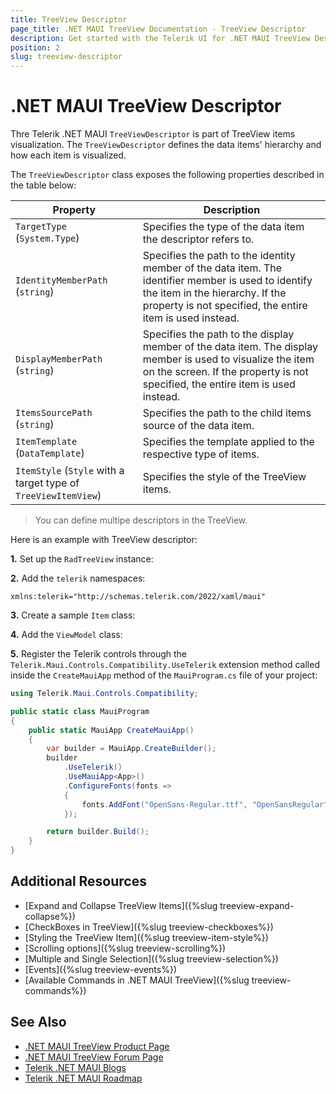 ```yaml
---
title: TreeView Descriptor
page_title: .NET MAUI TreeView Documentation - TreeView Descriptor
description: Get started with the Telerik UI for .NET MAUI TreeView Descriptor.
position: 2
slug: treeview-descriptor
---
```


# .NET MAUI TreeView Descriptor

Thre Telerik .NET MAUI `TreeViewDescriptor` is part of TreeView items visualization. The `TreeViewDescriptor` defines the data items' hierarchy and how each item is visualized.

The `TreeViewDescriptor` class exposes the following properties described in the table below: 

| Property | Description |
| -------- | ----------- |
| `TargetType` (`System.Type`) | Specifies the type of the data item the descriptor refers to. |
| `IdentityMemberPath` (`string`) | Specifies the path to the identity member of the data item. The identifier member is used to identify the item in the hierarchy. If the property is not specified, the entire item is used instead. |
| `DisplayMemberPath ` (`string`) | Specifies the path to the display member of the data item. The display member is used to visualize the item on the screen. If the property is not specified, the entire item is used instead. |
| `ItemsSourcePath` (`string`) | Specifies the path to the child items source of the data item. |
| `ItemTemplate` (`DataTemplate`) | Specifies the template applied to the respective type of items. |
| `ItemStyle` (`Style` with a target type of `TreeViewItemView`) | Specifies the style of the TreeView items. |

> You can define multipe descriptors in the TreeView.

Here is an example with TreeView descriptor:

**1.** Set up the `RadTreeView` instance:

<snippet id='treeview-getting-started-xaml' />

**2.** Add the `telerik` namespaces:

```XAML
xmlns:telerik="http://schemas.telerik.com/2022/xaml/maui"
```

**3.** Create a sample `Item` class:

<snippet id='treeview-getting-started-item' />

**4.** Add the `ViewModel` class:

<snippet id='treeview-getting-started-viewmodel' />

**5.** Register the Telerik controls through the `Telerik.Maui.Controls.Compatibility.UseTelerik` extension method called inside the `CreateMauiApp` method of the `MauiProgram.cs` file of your project:

```C#
using Telerik.Maui.Controls.Compatibility;

public static class MauiProgram
{
	public static MauiApp CreateMauiApp()
	{
		var builder = MauiApp.CreateBuilder();
		builder
			.UseTelerik()
			.UseMauiApp<App>()
			.ConfigureFonts(fonts =>
			{
				fonts.AddFont("OpenSans-Regular.ttf", "OpenSansRegular");
			});

		return builder.Build();
	}
}           
```

## Additional Resources

* [Expand and Collapse TreeView Items]({%slug treeview-expand-collapse%})
* [CheckBoxes in TreeView]({%slug treeview-checkboxes%})
* [Styling the TreeView Item]({%slug treeview-item-style%})
* [Scrolling options]({%slug treeview-scrolling%})
* [Multiple and Single Selection]({%slug treeview-selection%})
* [Events]({%slug treeview-events%})
* [Available Commands in .NET MAUI TreeView]({%slug treeview-commands%})

## See Also

- [.NET MAUI TreeView Product Page](https://www.telerik.com/maui-ui/treeview)
- [.NET MAUI TreeView Forum Page](https://www.telerik.com/forums/maui?tagId=2056)
- [Telerik .NET MAUI Blogs](https://www.telerik.com/blogs/mobile-net-maui)
- [Telerik .NET MAUI Roadmap](https://www.telerik.com/support/whats-new/maui-ui/roadmap)
